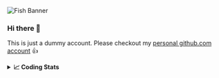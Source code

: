 ![Fish Banner](assets/fish.gif)

### Hi there 👋

This is just a dummy account. Please checkout my [personal github.com account] 👍

[personal github.com account]: <https://github.com/SimonWoodtli>

<details>                                                                          
  <summary><b>📈 Coding Stats</b></summary>                                        
  <p align="center"><a href="https://wakatime.com/@SimonWoodtli">                  
  <img align="center" width="400" height="300" src="https://wakatime.com/share/@SimonWoodtli/7761bcef-e104-47d9-912a-dfd6bf08868b.svg" />
  </a>                                                                             
  <a href="https://wakatime.com/@SimonWoodtli">                                    
  <img align="center" width="400" height="300" src="https://wakatime.com/share/@SimonWoodtli/341953df-6a40-47b7-8220-ace4eabe0a17.svg" />
  </a></p>                                                                      
  <p align="center"><a href="https://wakatime.com/@SimonWoodtli">               
  <img align="center" width="400" height="300" src="https://wakatime.com/share/@SimonWoodtli/8b658d90-cf49-4d76-b37e-a5679d5a21b7.svg" />
  </a>                                                                          
  <a href="https://wakatime.com/@SimonWoodtli">                                 
  <img align="center" width="400" height="300" src="https://wakatime.com/share/@SimonWoodtli/ec82b93c-e72b-4bcc-83ed-8f483d24a9ce.svg" />
  </a></p>                                                                      
  🔥 Editors:
  Vim            15 hours 12 minutes         100.0%                                         
                                                                                
</details>
